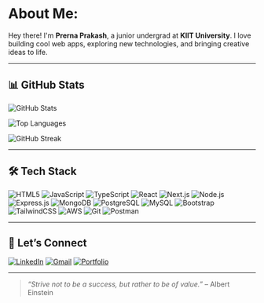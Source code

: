 # About Me:

Hey there! I'm **Prerna Prakash**, a junior undergrad at **KIIT University**. I love building cool web apps, exploring new technologies, and bringing creative ideas to life.

---

## 📊 GitHub Stats

![GitHub Stats](https://github-readme-stats.vercel.app/api?username=prernaxa&show_icons=true&include_all_commits=true&count_private=true&theme=tokyonight)

![Top Languages](https://github-readme-stats.vercel.app/api/top-langs/?username=prernaxa&layout=compact&theme=tokyonight)

![GitHub Streak](https://github-readme-streak-stats.herokuapp.com/?user=prernaxa&theme=tokyonight)

---

## 🛠️ Tech Stack

![HTML5](https://img.shields.io/badge/-HTML5-E34F26?style=flat&logo=html5&logoColor=white)
![JavaScript](https://img.shields.io/badge/-JavaScript-F7DF1E?style=flat&logo=javascript&logoColor=black)
![TypeScript](https://img.shields.io/badge/-TypeScript-3178C6?style=flat&logo=typescript&logoColor=white)
![React](https://img.shields.io/badge/-React-61DAFB?style=flat&logo=react&logoColor=black)
![Next.js](https://img.shields.io/badge/-Next.js-000000?style=flat&logo=next.js)
![Node.js](https://img.shields.io/badge/-Node.js-339933?style=flat&logo=node.js&logoColor=white)
![Express.js](https://img.shields.io/badge/-Express.js-000000?style=flat&logo=express&logoColor=white)
![MongoDB](https://img.shields.io/badge/-MongoDB-47A248?style=flat&logo=mongodb&logoColor=white)
![PostgreSQL](https://img.shields.io/badge/-PostgreSQL-336791?style=flat&logo=postgresql&logoColor=white)
![MySQL](https://img.shields.io/badge/-MySQL-4479A1?style=flat&logo=mysql&logoColor=white)
![Bootstrap](https://img.shields.io/badge/-Bootstrap-563D7C?style=flat&logo=bootstrap&logoColor=white)
![TailwindCSS](https://img.shields.io/badge/-TailwindCSS-38B2AC?style=flat&logo=tailwind-css&logoColor=white)
![AWS](https://img.shields.io/badge/-AWS-232F3E?style=flat&logo=amazon-aws)
![Git](https://img.shields.io/badge/-Git-F05032?style=flat&logo=git&logoColor=white)
![Postman](https://img.shields.io/badge/-Postman-FF6C37?style=flat&logo=postman&logoColor=white)

---

## 🤝 Let’s Connect

[![LinkedIn](https://img.shields.io/badge/LinkedIn-blue?style=flat&logo=linkedin&logoColor=white)](https://www.linkedin.com/in/prernaprakash28/)
[![Gmail](https://img.shields.io/badge/Gmail-D14836?style=flat&logo=gmail&logoColor=white)](mailto:prerna.ecjbi7@gmail.com)
[![Portfolio](https://img.shields.io/badge/Portfolio-121212?style=flat&logo=vercel&logoColor=white)](https://portfolio-prerna.vercel.app/)

---

> *“Strive not to be a success, but rather to be of value.”* – Albert Einstein

